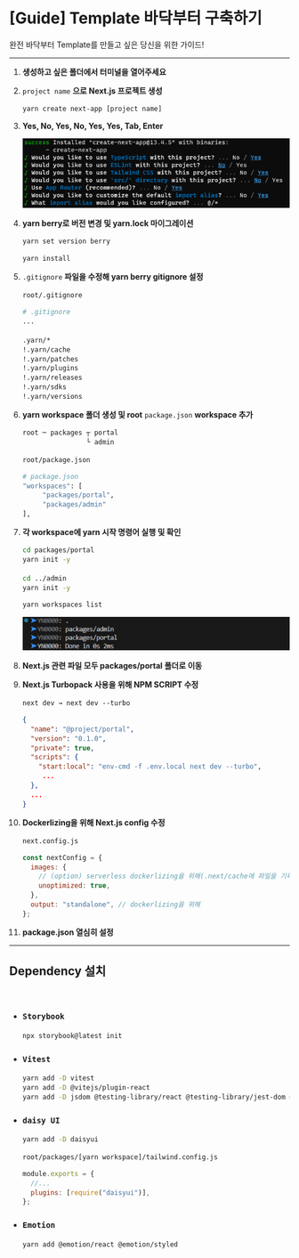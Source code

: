 # [Guide] Template 바닥부터 구축하기

완전 바닥부터 Template를 만들고 싶은 당신을 위한 가이드!

---

1. **생성하고 싶은 폴더에서 터미널을 열어주세요**

1. `project name` **으로 Next.js 프로젝트 생성**

   ```bash
   yarn create next-app [project name]
   ```

1. **Yes, No, Yes, No, Yes, Yes, Tab, Enter**

   ![](./images/create-template-guide-001.png)

1. **yarn berry로 버전 변경 및 yarn.lock 마이그레이션**

   ```bash
   yarn set version berry
   ```

   ```bash
   yarn install
   ```

1. `.gitignore` **파일을 수정해 yarn berry gitignore 설정**

   `root/.gitignore`

   ```bash
   # .gitignore
   ...

   .yarn/*
   !.yarn/cache
   !.yarn/patches
   !.yarn/plugins
   !.yarn/releases
   !.yarn/sdks
   !.yarn/versions
   ```

1. **yarn workspace 폴더 생성 및 root** `package.json` **workspace 추가**

   ```bash
   root ─ packages ┬ portal
                   └ admin
   ```

   `root/package.json`

   ```bash
   # package.json
   "workspaces": [
        "packages/portal",
        "packages/admin"
   ],
   ```

1. **각 workspace에 yarn 시작 명령어 실행 및 확인**

   ```bash
   cd packages/portal
   yarn init -y

   cd ../admin
   yarn init -y
   ```

   ```bash
   yarn workspaces list
   ```

   ![](./images/create-template-guide-002.png)

1. **Next.js 관련 파일 모두 packages/portal 폴더로 이동**

1. **Next.js Turbopack 사용을 위해 NPM SCRIPT 수정**

   `next dev → next dev --turbo`

   ```json
   {
     "name": "@project/portal",
     "version": "0.1.0",
     "private": true,
     "scripts": {
       "start:local": "env-cmd -f .env.local next dev --turbo",
        ...
     },
     ...
   }
   ```

1. **Dockerlizing을 위해 Next.js config 수정**

   `next.config.js`

   ```js
   const nextConfig = {
     images: {
       // (option) serverless dockerlizing을 위해(.next/cache에 파일을 기록하려다 오류가 발생하는것 방지)
       unoptimized: true,
     },
     output: "standalone", // dockerlizing을 위해
   };
   ```

1. **package.json 열심히 설정**

---

## **Dependency 설치**

<br>

- ### **`Storybook`**

  ```bash
  npx storybook@latest init
  ```

- ### **`Vitest`**

  ```bash
  yarn add -D vitest
  yarn add -D @vitejs/plugin-react
  yarn add -D jsdom @testing-library/react @testing-library/jest-dom @testing-library/user-event @types/testing-library__user-event
  ```

- ### **`daisy UI`**

  ```bash
  yarn add -D daisyui
  ```

  `root/packages/[yarn workspace]/tailwind.config.js`

  ```js
  module.exports = {
    //...
    plugins: [require("daisyui")],
  };
  ```

- ### **`Emotion`**

  ```bash
  yarn add @emotion/react @emotion/styled
  ```
